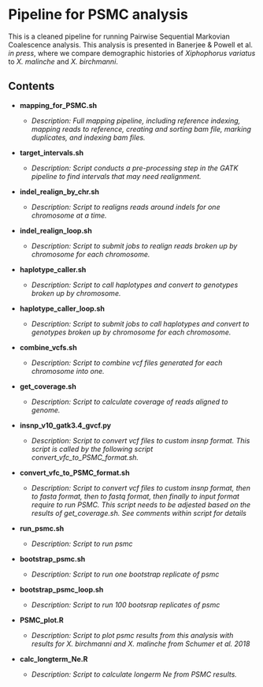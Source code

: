 # Pipeline for PSMC analysis

This is a cleaned pipeline for running Pairwise Sequential Markovian Coalescence analysis. This analysis is presented in Banerjee & Powell et al. *in press*, where we compare demographic histories of *Xiphophorus variatus* to *X. malinche* and *X. birchmanni*.

## Contents

* **mapping_for_PSMC.sh**
	* *Description: Full mapping pipeline, including reference indexing, mapping reads to reference, creating and sorting bam file, marking duplicates, and indexing bam files.*

* **target_intervals.sh**
	* *Description: Script conducts a pre-processing step in the GATK pipeline to find intervals that may need realignment.*

* **indel_realign_by_chr.sh**
	* *Description: Script to realigns reads around indels for one chromosome at a time.*

* **indel_realign_loop.sh**
	* *Description: Script to submit jobs to realign reads broken up by chromosome for each chromosome.*

* **haplotype_caller.sh**
	* *Description: Script to call haplotypes and convert to genotypes broken up by chromosome.*

* **haplotype_caller_loop.sh**
	* *Description: Script to submit jobs to call haplotypes and convert to genotypes broken up by chromosome for each chromosome.*

* **combine_vcfs.sh**
	* *Description: Script to combine vcf files generated for each chromosome into one.*

* **get_coverage.sh**
	* *Description: Script to calculate coverage of reads aligned to genome.*

* **insnp_v10_gatk3.4_gvcf.py**
	* *Description: Script to convert vcf files to custom insnp format. This script is called by the following script convert_vfc_to_PSMC_format.sh.*

* **convert_vfc_to_PSMC_format.sh**
	* *Description: Script to convert vcf files to custom insnp format, then to fasta format, then to fastq format, then finally to input format require to run PSMC. This script needs to be adjested based on the results of get_coverage.sh. See comments within script for details*

* **run_psmc.sh**
	* *Description: Script to run psmc*

* **bootstrap_psmc.sh**
	* *Description: Script to run one bootstrap replicate of psmc* 

* **bootstrap_psmc_loop.sh**
	* *Description: Script to run 100 bootsrap replicates of psmc* 

* **PSMC_plot.R**
	* *Description: Script to plot psmc results from this analysis with results for X. birchmanni and X. malinche from Schumer et al. 2018* 
	
* **calc_longterm_Ne.R**
	* *Description: Script to calculate longerm Ne from PSMC results.*
